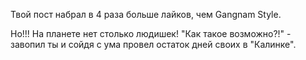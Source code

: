 Твой пост набрал в 4 раза больше лайков, чем Gangnam Style. 

Но!!! На планете нет столько людишек! "Как такое возможно?!" - завопил ты и сойдя с ума провел остаток дней своих в "Калинке".